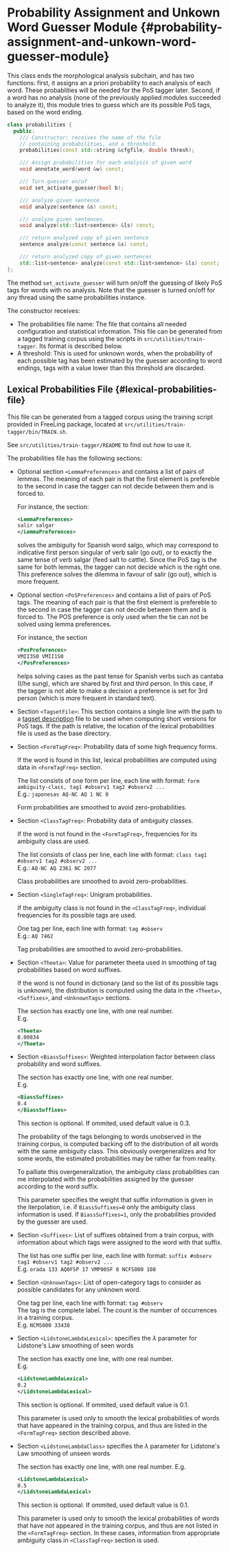 # Probability Assignment and Unkown Word Guesser Module {#probability-assignment-and-unkown-word-guesser-module}

This class ends the morphological analysis subchain, and has two functions: first, it assigns an a priori probability to each analysis of each word. These probablities will be needed for the PoS tagger later. Second, if a word has no analysis (none of the previously applied modules succeeded to analyze it), this module tries to guess which are its possible PoS tags, based on the word ending.

```C++
class probabilities {
  public:
    /// Constructor: receives the name of the file
    // containing probabilities, and a threshold.
    probabilities(const std::string &cfgfile, double thresh);

    /// Assign probabilities for each analysis of given word
    void annotate_word(word &w) const;

    /// Turn guesser on/of
    void set_activate_guesser(bool b);

    /// analyze given sentence.
    void analyze(sentence &s) const;

    /// analyze given sentences.
    void analyze(std::list<sentence> &ls) const;

    /// return analyzed copy of given sentence
    sentence analyze(const sentence &s) const;

    /// return analyzed copy of given sentences
    std::list<sentence> analyze(const std::list<sentence> &ls) const;
};
```

The method `set_activate_guesser` will turn on/off the guessing of likely PoS tags for words with no analysis. Note that the guesser is turned on/off for any thread using the same probabilities instance.

The constructor receives:

*   The probabilities file name: The file that contains all needed configuration and statistical information. This file can be generated from a tagged training corpus using the scripts in `src/utilities/train-tagger`. Its format is described below.
*   A threshold: This is used for unknown words, when the probability of each possible tag has been estimated by the guesser according to word endings, tags with a value lower than this threshold are discarded.

## Lexical Probabilities File {#lexical-probabilities-file}

This file can be generated from a tagged corpus using the training script provided in FreeLing package, located at `src/utilities/train-tagger/bin/TRAIN.sh`.

See `src/utilities/train-tagger/README` to find out how to use it.

The probabilities file has the following sections:

*   Optional section `<LemmaPreferences>` and contains a list of pairs of lemmas. The meaning of each pair is that the first element is prefereble to the second in case the tagger can not decide between them and is forced to.

    For instance, the section:

    ```XML
    <LemmaPreferences>
    salir salgar
    </LemmaPreferences>
    ```

    solves the ambiguity for Spanish word salgo, which may correspond to indicative first person singular of verb salir (go out), or to exactly the same tense of verb salgar (feed salt to cattle). Since the PoS tag is the same for both lemmas, the tagger can not decide which is the right one. This preference solves the dilemma in favour of salir (go out), which is more frequent.

*   Optional section `<PoSPreferences>` and contains a list of pairs of PoS tags. The meaning of each pair is that the first element is prefereble to the second in case the tagger can not decide between them and is forced to. The POS preference is only used when the tie can not be solved using lemma preferences.

    For instance, the section
    
    ```XML
    <PosPreferences>
    VMII3S0 VMII1S0
    </PosPreferences>
    ```

    helps solving cases as the past tense for Spanish verbs such as cantaba (I/he sung), which are shared by first and third person. In this case, if the tagger is not able to make a decision a preference is set for 3rd person (which is more frequent in standard text).

*   Section `<TagsetFile>`: This section contains a single line with the path to a [tagset description](tagset.md) file to be used when computing short versions for PoS tags. If the path is relative, the location of the lexical probabilities file is used as the base directory.

*   Section `<FormTagFreq>`: Probability data of some high frequency forms.

    If the word is found in this list, lexical probabilities are computed using data in `<FormTagFreq>` section.

    The list consists of one form per line, each line with format: `form ambiguity-class, tag1 #observ1 tag2 #observ2 ...`  
    E.g.: `japonesas AQ-NC AQ 1 NC 0` 

    Form probabilities are smoothed to avoid zero-probabilities.

*   Section `<ClassTagFreq>`: Probability data of ambiguity classes.

    If the word is not found in the `<FormTagFreq>`, frequencies for its ambiguity class are used.

    The list consists of class per line, each line with format: `class tag1 #observ1 tag2 #observ2 ...`  
    E.g.: `AQ-NC AQ 2361 NC 2077`

    Class probabilities are smoothed to avoid zero-probabilities.

*   Section `<SingleTagFreq>`: Unigram probabilities.

    If the ambiguity class is not found in the `<ClassTagFreq>`, individual frequencies for its possible tags are used.

    One tag per line, each line with format: `tag #observ`   
    E.g.: `AQ 7462`

    Tag probabilities are smoothed to avoid zero-probabilities.

*   Section `<Theeta>`: Value for parameter theeta used in smoothing of tag probabilities based on word suffixes.

    If the word is not found in dictionary (and so the list of its possible tags is unknown), the distribution is computed using the data in the `<Theeta>`, `<Suffixes>`, and `<UnknownTags>` sections.

    The section has exactly one line, with one real number.  
    E.g.
    ```XML
    <Theeta>
    0.00834
    </Theeta>
    ```

*   Section `<BiassSuffixes>`: Weighted interpolation factor between class probability and word suffixes.

    The section has exactly one line, with one real number.  
    E.g. 
    ```XML
    <BiassSuffixes>
    0.4
    </BiassSuffixes>
    ```

    This section is optional. If ommited, used default value is 0.3.

    The probability of the tags belonging to words unobserved in the training corpus, is computed backing off to the distribution of all words with the same ambiguity class. This obviously overgeneralizes and for some words, the estimated probabilities may be rather far from reality.

    To palliate this overgeneralization, the ambiguity class probabilities can me interpolated with the probabilities assigned by the guesser according to the word suffix.

    This parameter specifies the weight that suffix information is given in the iterpolation, i.e. if `BiassSuffixes=0` only the ambiguity class information is used. If `BiassSuffixes=1`, only the probabilities provided by the guesser are used.

*   Section `<Suffixes>`: List of suffixes obtained from a train corpus, with information about which tags were assigned to the word with that suffix.

    The list has one suffix per line, each line with format: `suffix #observ tag1 #observ1 tag2 #observ2 ...`  
    E.g.  `orada 133 AQ0FSP 17 VMP00SF 8 NCFS000 108` 

*   Section `<UnknownTags>`: List of open-category tags to consider as possible candidates for any unknown word.

    One tag per line, each line with format: `tag #observ`  
    The tag is the complete label. The count is the number of occurrences in a training corpus.  
    E.g. `NCMS000 33438`

*   Section `<LidstoneLambdaLexical>`: specifies the _λ_ parameter for Lidstone's Law smoothing of seen words

    The section has exactly one line, with one real number.  
    E.g. 
    ```XML
    <LidstoneLambdaLexical>
    0.2
    </LidstoneLambdaLexical>
    ```

    This section is optional. If ommited, used default value is 0.1.

    This parameter is used only to smooth the lexical probabilities of words that have appeared in the training corpus, and thus are listed in the `<FormTagFreq>` section described above.

*   Section `<LidstoneLambdaClass>` specifies the _λ_ parameter for Lidstone's Law smoothing of unseen words

    The section has exactly one line, with one real number.
    E.g. 
    ```XML
    <LidstoneLambdaLexical>
    0.5
    </LidstoneLambdaLexical>
    ```

    This section is optional. If ommited, used default value is 0.1.

    This parameter is used only to smooth the lexical probabilities of words that have not appeared in the training corpus, and thus are not listed in the `<FormTagFreq>` section. In these cases, information from appropriate ambiguity class in `<ClassTagFreq>` section is used.
